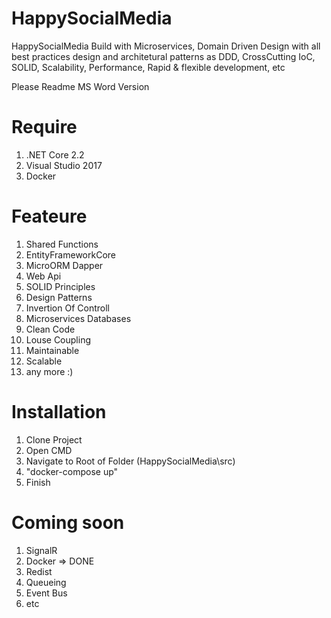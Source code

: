 # HappySocialMedia
HappySocialMedia Build with Microservices, Domain Driven Design with all best practices design and architetural patterns as DDD, CrossCutting IoC, SOLID, Scalability, Performance, Rapid & flexible development, etc

Please Readme MS Word Version

# Require 
1. .NET Core 2.2
2. Visual Studio 2017
3. Docker 

# Feateure 
1. Shared Functions 
2. EntityFrameworkCore
3. MicroORM Dapper
4. Web Api
5. SOLID Principles 
6. Design Patterns
7. Invertion Of Controll
8. Microservices Databases
9. Clean Code
10. Louse Coupling
11. Maintainable
12. Scalable
13. any more :)


# Installation
1. Clone Project
2. Open CMD
3. Navigate to Root of Folder (HappySocialMedia\src)
4. "docker-compose up"
5. Finish
 

# Coming soon
1. SignalR 
2. Docker => DONE
3. Redist
4. Queueing
5. Event Bus
6. etc
